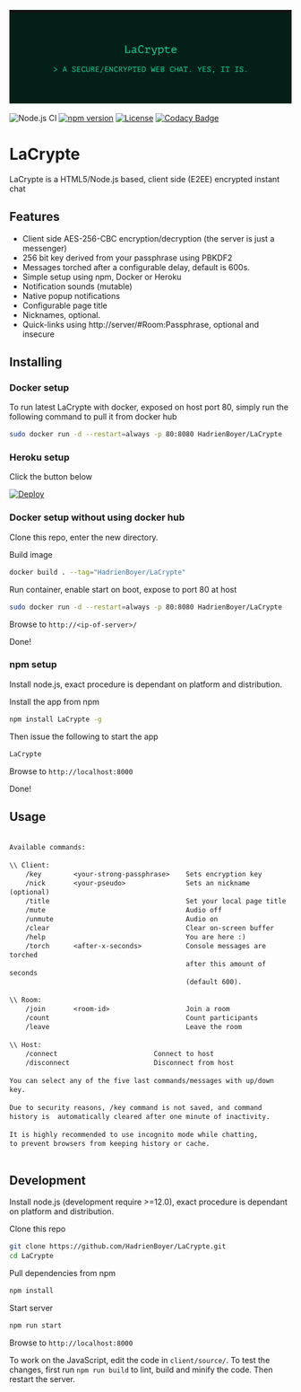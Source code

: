 ![LaCrypte](/screenshot.png)

![Node.js CI](https://github.com/HadrienBoyer/LaCrypte/workflows/Node.js%20CI/badge.svg?branch=master)
[![npm version](https://badge.fury.io/js/LaCrypte.svg)](https://badge.fury.io/js/LaCrypte)
[![License](https://img.shields.io/badge/license-MIT-blue.svg)](LICENSE.md)
[![Codacy Badge](https://app.codacy.com/project/badge/Grade/753ef40cec1747c2b5025f834635375b)](https://www.codacy.com/gh/HadrienBoyer/LaCrypte/dashboard?utm_source=github.com&amp;utm_medium=referral&amp;utm_content=HadrienBoyer/LaCrypte&amp;utm_campaign=Badge_Grade)

# LaCrypte

LaCrypte is a HTML5/Node.js based, client side (E2EE) encrypted instant chat

## Features

*   Client side AES-256-CBC encryption/decryption (the server is just a messenger)
*   256 bit key derived from your passphrase using PBKDF2
*   Messages torched after a configurable delay, default is 600s.
*   Simple setup using npm, Docker or Heroku
*   Notification sounds (mutable)
*   Native popup notifications
*   Configurable page title
*   Nicknames, optional.
*   Quick-links using http://server/#Room:Passphrase, optional and insecure

## Installing

### Docker setup

To run latest LaCrypte with docker, exposed on host port 80, simply run the following command to pull it from docker hub

```bash
sudo docker run -d --restart=always -p 80:8080 HadrienBoyer/LaCrypte
```

### Heroku setup

Click the button below

[![Deploy](https://www.herokucdn.com/deploy/button.png)](https://heroku.com/deploy?template=https://github.com/HadrienBoyer/LaCrypte)

### Docker setup without using docker hub

Clone this repo, enter the new directory.

Build image
```bash
docker build . --tag="HadrienBoyer/LaCrypte"
```

Run container, enable start on boot, expose to port 80 at host
```bash
sudo docker run -d --restart=always -p 80:8080 HadrienBoyer/LaCrypte
```

Browse to ```http://<ip-of-server>/```

Done!

### npm setup

Install node.js, exact procedure is dependant on platform and distribution.

Install the app from npm
```bash
npm install LaCrypte -g
````

Then issue the following to start the app

```bash
LaCrypte
```

Browse to ```http://localhost:8000```

Done!

## Usage

```

Available commands:

\\ Client:
	/key		<your-strong-passphrase>	Sets encryption key
	/nick		<your-pseudo>				Sets an nickname (optional)
	/title									Set your local page title
	/mute  									Audio off
	/unmute  								Audio on
	/clear									Clear on-screen buffer
	/help									You are here :)
	/torch		<after-x-seconds>			Console messages are torched
											after this amount of seconds
											(default 600).

\\ Room:
	/join		<room-id>					Join a room
	/count									Count participants
	/leave									Leave the room

\\ Host:
	/connect						Connect to host
	/disconnect						Disconnect from host

You can select any of the five last commands/messages with up/down key.

Due to security reasons, /key command is not saved, and command
history is  automatically cleared after one minute of inactivity.

It is highly recommended to use incognito mode while chatting,
to prevent browsers from keeping history or cache.


```

## Development

Install node.js (development require >=12.0), exact procedure is dependant on platform and distribution.

Clone this repo
```bash
git clone https://github.com/HadrienBoyer/LaCrypte.git
cd LaCrypte
```

Pull dependencies from npm
```bash
npm install
```

Start server
```bash
npm run start
```

Browse to ```http://localhost:8000```

To work on the JavaScript, edit the code in ```client/source/```. To test the changes, first run ```npm run build``` to lint, build and minify the code. Then restart the server.
